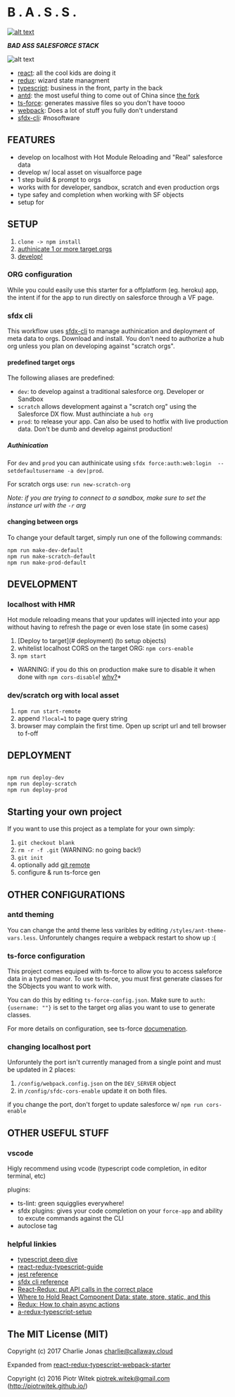 # B . A . S . S .

[![alt text](https://travis-ci.org/ChuckJonas/bad-ass-salesforce-stack.svg?branch=master)](https://travis-ci.org/ChuckJonas/bad-ass-salesforce-stack)

***BAD ASS SALESFORCE STACK***


![alt text](https://raw.githubusercontent.com/ChuckJonas/bad-ass-salesforce-stack/master/images/bass-no-software.jpg)

* [react](https://facebook.github.io/react/): all the cool kids are doing it
* [redux](http://redux.js.org/): wizard state managment
* [typescript](https://www.typescriptlang.org/): business in the front, party in the back
* [antd](https://ant.design/docs/react/introduce): the most useful thing to come out of China since [the fork](https://en.wikipedia.org/wiki/Fork)
* [ts-force](https://www.npmjs.com/package/ts-force): generates massive files so you don't have toooo
* [webpack](https://webpack.github.io/): Does a lot of stuff you fully don't understand
* [sfdx-cli](https://developer.salesforce.com/tools/sfdxcli): #nosoftware

## FEATURES

* develop on localhost with Hot Module Reloading and "Real" salesforce data
* develop w/ local asset on visualforce page
* 1 step build & prompt to orgs
* works with for developer, sandbox, scratch and even production orgs
* type safey and completion when working with SF objects
* setup for

## SETUP

1. `clone -> npm install`
1. [authinicate 1 or more target orgs](#authinication)
1. [develop!](#development)

### ORG configuration

While you could easily use this starter for a offplatform (eg. heroku) app,
the intent if for the app to run directly on salesforce through a VF page.

### sfdx cli

This workflow uses [sfdx-cli](https://developer.salesforce.com/tools/sfdxcli) to manage authinication and deployment of meta data to orgs.  Download and install.  You don't need to authorize a hub org unless you plan on developing against "scratch orgs".

#### predefined target orgs

The following aliases are predefined:

* `dev`: to develop against a traditional salesforce org.  Developer or Sandbox
* `scratch` allows development against a "scratch org" using the Salesforce DX flow.  Must authinciate a `hub org`
* `prod`: to release your app.  Can also be used to hotfix with live production data.  Don't be dumb and develop against production!

##### Authinication

For `dev` and `prod` you can authinicate using `sfdx force:auth:web:login  --setdefaultusername -a dev|prod`.

For scratch orgs use: `run new-scratch-org`

*Note: if you are trying to connect to a sandbox, make sure to set the instance url with the `-r` arg*

#### changing between orgs

To change your default target, simply run one of the following commands:

```npm
npm run make-dev-default
npm run make-scratch-default
npm run make-prod-default
```

## DEVELOPMENT

### localhost with HMR

Hot module reloading means that your updates will injected into your app without having to refresh the page or even lose state (in some cases)

1. [Deploy to target](# deployment) (to setup objects)
1. whitelist localhost CORS on the target ORG: `npm cors-enable`
1. `npm start`

* WARNING: if you do this on production make sure to disable it when done with `npm cors-disable`! [why?](https://stackoverflow.com/questions/39042799/cors-localhost-as-allowed-origin-in-production)*

### dev/scratch org with local asset

1. `npm run start-remote`
1. append `?local=1` to page query string
1. browser may complain the first time.  Open up script url and tell browser to f-off

## DEPLOYMENT

```npm

npm run deploy-dev
npm run deploy-scratch
npm run deploy-prod

```

## Starting your own project

If you want to use this project as a template for your own simply:

1. `git checkout blank`
1. `rm -r -f .git` (WARNING: no going back!)
1. `git init`
1. optionally add [git remote](https://help.github.com/articles/adding-an-existing-project-to-github-using-the-command-line/)
1. configure & run ts-force gen

## OTHER CONFIGURATIONS

### antd theming

You can change the antd theme less varibles by editing `/styles/ant-theme-vars.less`.  Unforuntely changes require a webpack restart to show up :(

### ts-force configuration

This project comes equiped with ts-force to allow you to access saleforce data in a typed manor.  To use ts-force, you must first generate classes for the SObjects you want to work with.

You can do this by editing `ts-force-config.json`.  Make sure to `auth: {username: ""}` is set to the target org alias you want to use to generate classes.

For more details on configuration, see ts-force [documenation](https://github.com/ChuckJonas/ts-force).


### changing localhost port

Unforuntely the port isn't currently managed from a single point and must be updated in 2 places:

1. `/config/webpack.config.json` on the `DEV_SERVER` object
1. in `/config/sfdc-cors-enable` update it on both files.

if you change the port, don't forget to update salesforce w/ `npm run cors-enable`

## OTHER USEFUL STUFF

### vscode

Higly recommend using vcode (typescript code completion, in editor terminal, etc)

plugins:

* ts-lint: green squigglies everywhere!
* sfdx plugins: gives your code completion on your `force-app` and ability to excute commands against the CLI
* autoclose tag

### helpful linkies

* [typescript deep dive](https://basarat.gitbooks.io/typescript/content/)
* [react-redux-typescript-guide](https://github.com/piotrwitek/react-redux-typescript-guide)
* [jest reference](https://facebook.github.io/jest/docs/en/getting-started.html#content)
* [sfdx cli reference](https://developer.salesforce.com/docs/atlas.en-us.sfdx_cli_reference.meta/sfdx_cli_reference/cli_reference.htm)
* [React-Redux: put API calls in the correct place](https://github.com/reactjs/redux/issues/291)
* [Where to Hold React Component Data: state, store, static, and this](https://medium.freecodecamp.org/where-do-i-belong-a-guide-to-saving-react-component-data-in-state-store-static-and-this-c49b335e2a00)
* [Redux: How to chain async actions](https://github.com/reactjs/redux/issues/1676)
* [a-redux-typescript-setup](http://blog.krawaller.se/posts/a-redux-typescript-setup/)

## The MIT License (MIT)

Copyright (c) 2017 Charlie Jonas <charlie@callaway.cloud>

Expanded from [react-redux-typescript-webpack-starter](https://raw.githubusercontent.com/piotrwitek/react-redux-typescript-webpack-starter)

Copyright (c) 2016 Piotr Witek <piotrek.witek@gmail.com> (http://piotrwitek.github.io/)
